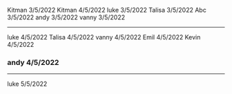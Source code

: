 Kitman 3/5/2022
Kitman 4/5/2022
luke 3/5/2022
Talisa 3/5/2022
Abc 3/5/2022
andy 3/5/2022
vanny 3/5/2022

---

luke 4/5/2022
Talisa 4/5/2022
vanny 4/5/2022
Emil 4/5/2022
Kevin 4/5/2022

<h3>andy 4/5/2022</h3>

---

luke 5/5/2022
